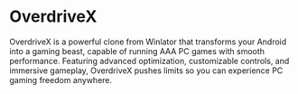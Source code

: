 # OverdriveX
OverdriveX is a powerful clone from Winlator that transforms your Android into a gaming beast, capable of running AAA PC games with smooth performance. Featuring advanced optimization, customizable controls, and immersive gameplay, OverdriveX pushes limits so you can experience PC gaming freedom anywhere.
